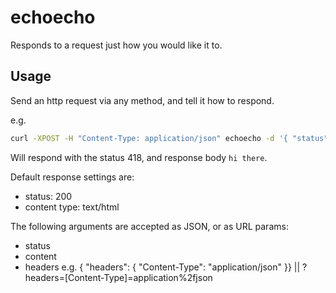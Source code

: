 # echoecho

Responds to a request just how you would like it to.

## Usage

Send an http request via any method, and tell it how to respond.

e.g.
```sh
curl -XPOST -H "Content-Type: application/json" echoecho -d '{ "status": 418, "body": "hi there" }'
```

Will respond with the status 418, and response body `hi there`.

Default response settings are:

* status: 200
* content type: text/html

The following arguments are accepted as JSON, or as URL params:

* status  <integer>
* content <string>
* headers <object> e.g. { "headers": { "Content-Type": "application/json" }} ||
  ?headers=[Content-Type]=application%2fjson

